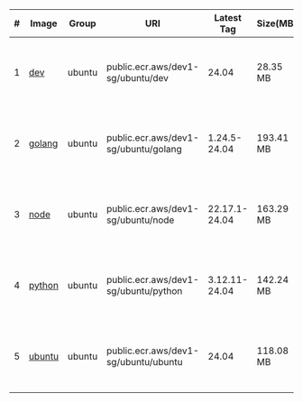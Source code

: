 |#|Image|Group|URI|Latest Tag|Size(MB)|SHA256|Source|Last Push|
|---|---|---|---|---|---|---|---|---|
|1|[dev](https://gallery.ecr.aws/dev1-sg/ubuntu/dev)|ubuntu|public.ecr.aws/dev1-sg/ubuntu/dev|24.04|28.35 MB|sha256:37b7fe29c44eb60c79f3b3d099c1d3305cd0e3f1a673a06048b8efe12182c918|[https://github.com/dev1-sg/docker-ci-images/tree/main/src/dev](https://github.com/dev1-sg/docker-ci-images/tree/main/src/dev)|2025-07-19T15:11:28+08:00|
|2|[golang](https://gallery.ecr.aws/dev1-sg/ubuntu/golang)|ubuntu|public.ecr.aws/dev1-sg/ubuntu/golang|1.24.5-24.04|193.41 MB|sha256:77c4e2c5cb6b4d5923e41f2df4c207fdc254cbe7d2217fbaaaa4ced6e6642756|[https://github.com/dev1-sg/docker-ci-images/tree/main/src/golang](https://github.com/dev1-sg/docker-ci-images/tree/main/src/golang)|2025-07-19T15:18:08+08:00|
|3|[node](https://gallery.ecr.aws/dev1-sg/ubuntu/node)|ubuntu|public.ecr.aws/dev1-sg/ubuntu/node|22.17.1-24.04|163.29 MB|sha256:e278bf3488c56d3f9ae55941d3aa18bd5f9b9b55d648df9bcae11faba95d3679|[https://github.com/dev1-sg/docker-ci-images/tree/main/src/node](https://github.com/dev1-sg/docker-ci-images/tree/main/src/node)|2025-07-19T15:17:57+08:00|
|4|[python](https://gallery.ecr.aws/dev1-sg/ubuntu/python)|ubuntu|public.ecr.aws/dev1-sg/ubuntu/python|3.12.11-24.04|142.24 MB|sha256:82fdcc014271d2f08ec84386b94afa54b01d5bb79d34a278aa67a6ad4ddbdf65|[https://github.com/dev1-sg/docker-ci-images/tree/main/src/python](https://github.com/dev1-sg/docker-ci-images/tree/main/src/python)|2025-07-19T15:31:12+08:00|
|5|[ubuntu](https://gallery.ecr.aws/dev1-sg/ubuntu/ubuntu)|ubuntu|public.ecr.aws/dev1-sg/ubuntu/ubuntu|24.04|118.08 MB|sha256:29e6895c33631997474a08ab8b7fbd04e45eedbaf64933bbd0e55ddd80f1d09c|[https://github.com/dev1-sg/docker-ci-images/tree/main/src/ubuntu](https://github.com/dev1-sg/docker-ci-images/tree/main/src/ubuntu)|2025-07-19T15:15:19+08:00|

